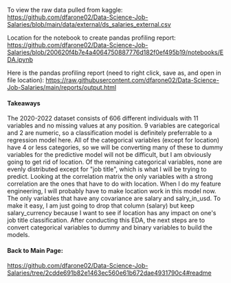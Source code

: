 To view the raw data pulled from kaggle:
https://github.com/dfarone02/Data-Science-Job-Salaries/blob/main/data/external/ds_salaries_external.csv

Location for the notebook to create pandas profiling report:
https://github.com/dfarone02/Data-Science-Job-Salaries/blob/200620f4b7e4a4064750887776d182f0ef495b19/notebooks/EDA.ipynb

Here is the pandas profiling report (need to right click, save as, and open in file location):
https://raw.githubusercontent.com/dfarone02/Data-Science-Job-Salaries/main/reports/output.html 

#### Takeaways
The 2020-2022 dataset consists of 606 different individuals with 11 variables and no missing values at any position. 9 variables are categorical and 2 are numeric, so a classification model is definitely preferrable to a regression model here. All of the categorical variables (except for location) have 4 or less categories, so we will be converting many of these to dummy variables for the predictive model will not be difficult, but I am obviously going to get rid of location. Of the remaining categorical variables, none are evenly distributed except for "job title", which is what I will be trying to predict. Looking at the correlation matrix the only variables with a strong correlation are the ones that have to do with location. When I do my feature engineering, I will probably have to make location work in this model now. The only variables that have any covariance are salary and salry_in_usd. To make it easy, I am just going to drop that column (salary) but keep salary_currency because I want to see if location has any impact on one's job title classification. After conducting this EDA, the next steps are to convert categorical variables to dummy and binary variables to build the models.


#### Back to Main Page: <br>
https://github.com/dfarone02/Data-Science-Job-Salaries/tree/2cdde691b82e1463ec560e61b672dae4931790c4#readme
